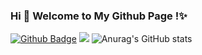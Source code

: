 ### Hi 👋 Welcome to My Github Page !✨

[![Github Badge](https://img.shields.io/badge/-Github-232323?style=flat-square&logo=Github&logoColor=white&link=https://github.com/Altriabot)](https://github.com/Altriabot)
![](https://visitor-badge.glitch.me/badge?page_id=Altriabot.Saber)
![Anurag's GitHub stats](https://github-readme-stats.vercel.app/api?username=Altriabot&hide=issues&show_icons=true&theme=solarized-light)

<!--
**Altriabot/Saber** is a ✨ _special_ ✨ repository because its `README.md` (this file) appears on your GitHub profile.
-->
